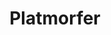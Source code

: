 ---
cover: "../Visuals/Platmorfer/title_gif.gif"
coverAlt: ""
description: Game I made in 2 weeks for a game jam. Difficult Platformer with power-up mechanics.
order: 9
slug: platmorfer
title: Platmorfer
tags:
- Godot
- GameDev
- Game Jam
---